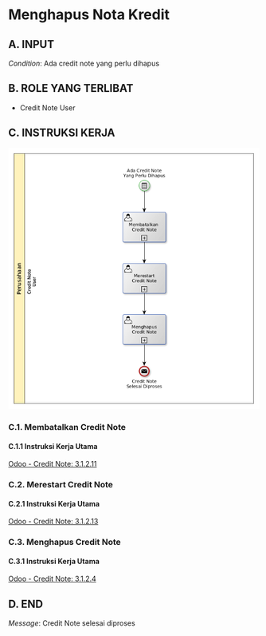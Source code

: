# Menghapus Nota Kredit

## <a name="input">A. INPUT</a>

*Condition*: Ada credit note yang perlu dihapus

## <a name="role">B. ROLE YANG TERLIBAT</a>

* Credit Note User

## <a name="instruksi">C. INSTRUKSI KERJA</a>

![](../img/prosedur-kerja/menghapus-credit-note.png)

### C.1. Membatalkan Credit Note

#### C.1.1 Instruksi Kerja Utama

[Odoo - Credit Note: 3.1.2.11](../transaksi/credit-note/batal.md)

### C.2. Merestart Credit Note

#### C.2.1 Instruksi Kerja Utama

[Odoo - Credit Note: 3.1.2.13](../transaksi/credit-note/restart.md)

### C.3. Menghapus Credit Note

#### C.3.1 Instruksi Kerja Utama

[Odoo - Credit Note: 3.1.2.4](../transaksi/credit-note/menghapus.md)

## <a name="input">D. END</a>

*Message*: Credit Note selesai diproses
